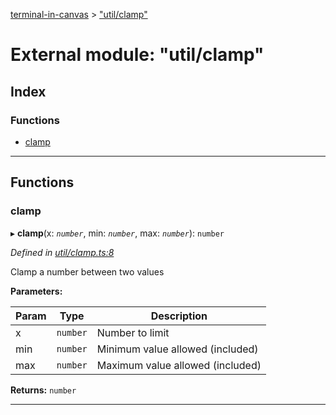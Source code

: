 [terminal-in-canvas](../README.md) > ["util/clamp"](../modules/_util_clamp_.md)

# External module: "util/clamp"

## Index

### Functions

* [clamp](_util_clamp_.md#clamp)

---

## Functions

<a id="clamp"></a>

###  clamp

▸ **clamp**(x: *`number`*, min: *`number`*, max: *`number`*): `number`

*Defined in [util/clamp.ts:8](https://github.com/danikaze/terminal-in-canvas/blob/ad1033f/src/util/clamp.ts#L8)*

Clamp a number between two values

**Parameters:**

| Param | Type | Description |
| ------ | ------ | ------ |
| x | `number` |  Number to limit |
| min | `number` |  Minimum value allowed (included) |
| max | `number` |  Maximum value allowed (included) |

**Returns:** `number`

___

